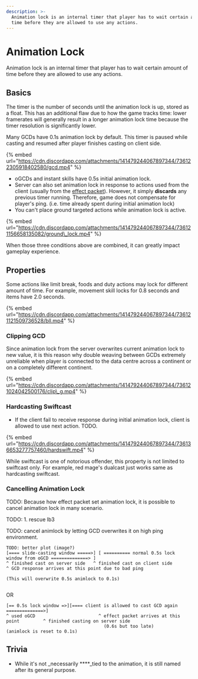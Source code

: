 ```yaml
---
description: >-
  Animation lock is an internal timer that player has to wait certain amount of
  time before they are allowed to use any actions.
---
```


# Animation Lock

Animation lock is an internal timer that player has to wait certain amount of time before they are allowed to use any actions.

## Basics <a id="052a4d12-e358-4744-be6f-a9d48141ceaf"></a>

The timer is the number of seconds until the animation lock is up, stored as a float. This has an additional flaw due to how the game tracks time: lower framerates will generally result in a longer animation lock time because the timer resolution is significantly lower.

Many GCDs have 0.1s animation lock by default. This timer is paused while casting and resumed after player finishes casting on client side.

{% embed url="https://cdn.discordapp.com/attachments/141479244067897344/736122305918402580/gcd.mp4" %}

* oGCDs and instant skills have 0.5s initial animation lock.
* Server can also set animation lock in response to actions used from the client \(usually from the [effect packet](https://github.com/SapphireServer/Sapphire/blob/d60b68cfa2d9800bb4734f23247060ad00d385f3/src/common/Network/PacketDef/Zone/ServerZoneDef.h#L529-L568)\). However, it simply **discards** any previous timer running. Therefore, game does not compensate for player's ping. \(i.e. time already spent during initial animation lock\)
* You can't place ground targeted actions while animation lock is active.

{% embed url="https://cdn.discordapp.com/attachments/141479244067897344/736121156658135082/ground\_lock.mp4" %}

When those three conditions above are combined, it can greatly impact gameplay experience.

## Properties <a id="9dd6abc5-3539-4645-b89f-602e1854310d"></a>

Some actions like limit break, foods and duty actions may lock for different amount of time. For example, movement skill locks for 0.8 seconds and items have 2.0 seconds.

{% embed url="https://cdn.discordapp.com/attachments/141479244067897344/736121121509736528/bll.mp4" %}

### Clipping GCD <a id="79353019-839a-4db5-96b0-a5be7d0addc9"></a>

Since animation lock from the server overwrites current animation lock to new value, it is this reason why double weaving between GCDs extremely unreliable when player is connected to the data centre across a continent or on a completely different continent.

{% embed url="https://cdn.discordapp.com/attachments/141479244067897344/736121024042500176/clip\_g.mp4" %}

### Hardcasting Swiftcast <a id="c3ecce6e-2a46-4eff-8169-1d44d7e2fb40"></a>

* If the client fail to receive response during initial animation lock, client is allowed to use next action. TODO.

{% embed url="https://cdn.discordapp.com/attachments/141479244067897344/736136653277757460/hardswift.mp4" %}

While swiftcast is one of notorious offender, this property is not limited to swiftcast only. For example, red mage's dualcast just works same as hardcasting swiftcast.

### Cancelling Animation Lock <a id="6aa269fa-bef7-411d-8bab-f1cf7381b00f"></a>

TODO: Because how effect packet set animation lock, it is possible to cancel animation lock in many scenario.

TODO: 1. rescue lb3

TODO: cancel animlock by letting GCD overwrites it on high ping environment.

```text
TODO: better plot (image?)
[==== slide-casting window =====>] [ ========== normal 0.5s lock window from oGCD ==============> ]
^ finished cast on server side   ^ finished cast on client side        ^ GCD response arrives at this point due to bad ping
                                                                         (This will overwrite 0.5s animlock to 0.1s)   
 
```

OR

```text
[== 0.5s lock window =>][==== client is allowed to cast GCD again ==============>]
^ used oGCD                        ^ effect packet arrives at this point         ^ finished casting on server side
                                     (0.6s but too late)                           (animlock is reset to 0.1s)
```

## Trivia

* While it's not _necessarily ****_tied to the animation, it is still named after its general purpose.



